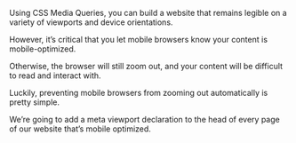 Using CSS Media Queries, you can build a website that remains legible on a variety of viewports and device orientations. 

However, it’s critical that you let mobile browsers know your content is mobile-optimized. 

Otherwise, the browser will still zoom out, and your content will be difficult to read and interact with. 

Luckily, preventing mobile browsers from zooming out automatically is pretty simple. 

We’re going to add a meta viewport declaration to the head of every page of our website that’s mobile optimized.